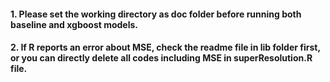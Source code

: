 #### 1. Please set the working directory as doc folder before running both baseline and xgboost models.
#### 2. If R reports an error about MSE, check the readme file in lib folder first, or you can directly delete all codes including MSE in superResolution.R file.
